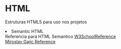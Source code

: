 # HTML
Estruturas HTML5 para uso nos projetos

<li>
	Semantic HTML 
</li>
Referencia para HTML Semantico
<a href="https://www.w3schools.com/html/html5_semantic_elements.asp">W3SchoolReference</a> <br>
<a href="https://www.pluralsight.com/guides/html-css/semantic-html">Miroslav Gajic Reference</a>




